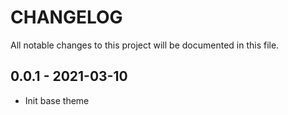 # CHANGELOG
All notable changes to this project will be documented in this file.

## 0.0.1 - 2021-03-10
- Init base theme
